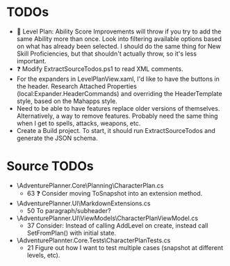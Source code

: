 ﻿TODOs
=====

* :bug: Level Plan: Ability Score Improvements will throw if you try to add the
  same Ability more than once. Look into filtering available options based on
  what has already been selected. I should do the same thing for New Skill
  Proficiencies, but that shouldn't actually throw, so it's less important.
* :question: Modify ExtractSourceTodos.ps1 to read XML comments.
* For the expanders in LevelPlanView.xaml, I'd like to have the buttons in the
  header. Research Attached Properties (local:Expander.HeaderCommands) and
  overriding the HeaderTemplate style, based on the Mahapps style.
* Need to be able to have features replace older versions of
  themselves. Alternatively, a way to remove features. Probably need the same
  thing when I get to spells, attacks, weapons, etc.
* Create a Build project. To start, it should run ExtractSourceTodos and generate 
  the JSON schema.


Source TODOs
============

* \AdventurePlanner.Core\Planning\CharacterPlan.cs
    * 63 :question: Consider moving ToSnapshot into an extension method.
* \AdventurePlanner.UI\MarkdownExtensions.cs
    * 50 To paragraph/subheader?
* \AdventurePlanner.UI\ViewModels\CharacterPlanViewModel.cs
    * 37 Consider: Instead of calling AddLevel on create, instead call SetFromPlan() with initial state.
* \AdventurePlannter.Core.Tests\CharacterPlanTests.cs
    * 21 Figure out how I want to test multiple cases (snapshot at different levels, etc).
